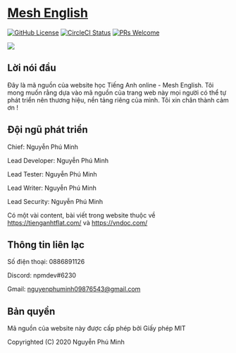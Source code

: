 # [Mesh English](https://mesh-english.000webhostapp.com/) 
[![GitHub License](https://img.shields.io/badge/license-MIT-blue.svg)](https://github.com/nguyenphuminh/Mesh-Source/blob/master/LICENSE)
[![CircleCI Status](https://circleci.com/gh/nguyenphuminh/Mesh-Source.svg?style=shield&circle-token=:circle-token)](https://circleci.com/gh/nguyenphuminh/Mesh-Source)
[![PRs Welcome](https://img.shields.io/badge/PRs-welcome-blue.svg)](https://mesh-source.000webhostapp.com)

<img src="https://github.com/nguyenphuminh/Mesh-Source/blob/master/thumbnail.png">

## Lời nói đầu
Đây là mã nguồn của website học Tiếng Anh online - Mesh English. Tôi mong muốn rằng dựa vào mã nguồn của trang web này mọi người có thể tự phát triển nên thương hiệu, nền tảng riêng của mình. Tôi xin chân thành cảm ơn !

## Đội ngũ phát triển
Chief: Nguyễn Phú Minh

Lead Developer: Nguyễn Phú Minh

Lead Tester: Nguyễn Phú Minh

Lead Writer: Nguyễn Phú Minh

Lead Security: Nguyễn Phú Minh

Có một vài content, bài viết trong website thuộc về https://tienganhtflat.com/ và https://vndoc.com/

## Thông tin liên lạc
Số điện thoại: 0886891126

Discord: npmdev#6230

Gmail: nguyenphuminh09876543@gmail.com


## Bản quyền
Mã nguồn của website này được cấp phép bởi Giấy phép MIT

Copyrighted (C) 2020 Nguyễn Phú Minh
